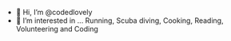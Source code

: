 - 👋 Hi, I’m @codedlovely
- 👀 I’m interested in ... Running, Scuba diving, Cooking, Reading, Volunteering and Coding
<!-- - 🌱 I’m currently learning ... -->
<!-- - 💞️ I’m looking to collaborate on ... -->

<!---
codedlovely/codedlovely is a ✨ special ✨ repository because its `README.md` (this file) appears on your GitHub profile.
You can click the Preview link to take a look at your changes.
--->
